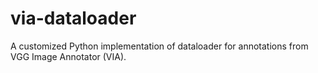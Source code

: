 # via-dataloader
A customized Python implementation of dataloader for annotations from VGG Image Annotator (VIA).
